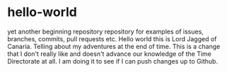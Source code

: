 # hello-world
yet another beginning repository
repository for examples of issues, branches, commits, pull requests etc.
Hello world this is Lord Jagged of Canaria.  Telling about my adventures at the end of time.  This is a change that I don't really like and doesn't advance our knowledge of the Time Directorate at all.  I am doing it to see if I can push changes up to Github.
